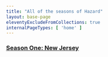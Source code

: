 ```yaml
---
title: "All of the seasons of Hazard"
layout: base-page
eleventyExcludeFromCollections: true
internalPageTypes: [ 'home' ]
---
```


### [Season One: New Jersey](/seasons/season-one)
